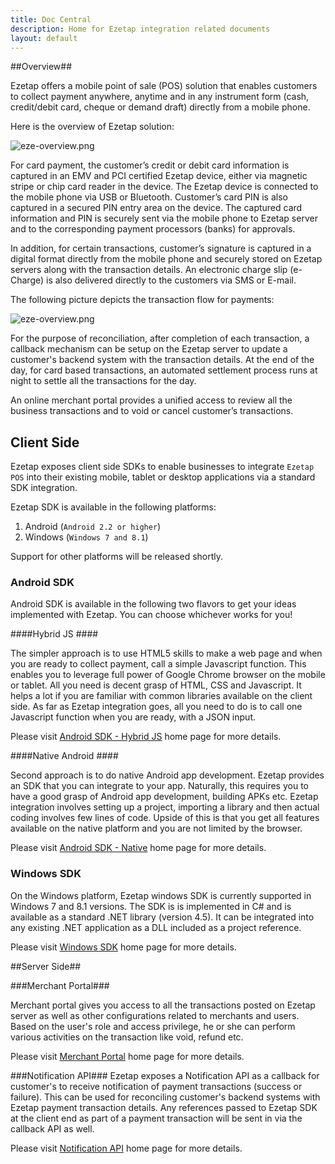```yaml
---
title: Doc Central
description: Home for Ezetap integration related documents
layout: default
---
```


##Overview##

Ezetap offers a mobile point of sale (POS) solution that enables customers to collect payment anywhere, anytime and in any instrument form (cash, credit/debit card, cheque or demand draft) directly from a mobile phone. 

Here is the overview of Ezetap solution:

![eze-overview.png]({{site.baseurl}}/images/eze-overview.png)

For card payment, the customer’s credit or debit card information is captured in an EMV and PCI certified Ezetap device, either via magnetic stripe or chip card reader in the device. The Ezetap device is connected to the mobile phone via USB or Bluetooth. Customer’s card PIN is also captured in a secured PIN entry area on the device. The captured card information and PIN is securely sent via the mobile phone to Ezetap server and to the corresponding payment processors (banks) for approvals.

In addition, for certain transactions, customer’s signature is captured in a digital format directly from the mobile phone and securely stored on Ezetap servers along with the transaction details. An electronic charge slip (e-Charge) is also delivered directly to the customers via SMS or E-mail. 

The following picture depicts the transaction flow for payments:

![eze-overview.png]({{site.baseurl}}/images/eze-flow.png)

For the purpose of reconciliation, after completion of each transaction, a callback mechanism can be setup on the Ezetap server to update a customer's backend system with the transaction details. At the end of the day, for card based transactions, an automated settlement process runs at night to settle all the transactions for the day. 

An online merchant portal provides a unified access to review all the business transactions and to void or cancel customer’s transactions.




## Client Side ##

Ezetap exposes client side SDKs to enable businesses to integrate `Ezetap POS` into their existing mobile, tablet or desktop applications via a standard SDK integration.

Ezetap SDK is available in the following platforms:

1. Android (``Android 2.2 or higher``)
2. Windows (``Windows 7 and 8.1``) 

Support for other platforms will be released shortly.

### Android SDK ###
Android SDK is available in the following two flavors to get your ideas implemented with Ezetap. You can choose whichever works for you!

####Hybrid JS ####

The simpler approach is to use HTML5 skills to make a web page and when you are ready to collect payment, call a simple Javascript function. This enables you to leverage full power of Google Chrome browser on the mobile or tablet. All you need is decent grasp of HTML, CSS and Javascript. It helps a lot if you are familiar with common libraries available on the client side. As far as Ezetap integration goes, all you need to do is to call one Javascript function when you are ready, with a JSON input.

Please visit [Android SDK - Hybrid JS]({{site.baseurl}}/pages/client-android-hybrid.html) home page for more details.

####Native Android ####

Second approach is to do native Android app development. Ezetap provides an SDK that you can integrate to your app. Naturally, this requires you to  have a good grasp of Android app development, building APKs etc. Ezetap integration involves setting up a project, importing a library and then actual coding involves few lines of code. Upside of this is that you get all features available on the native platform and you are not limited by the browser.

Please visit [Android SDK - Native]({{site.baseurl}}/pages/client-android-native.html) home page for more details.

### Windows SDK ###

On the Windows platform, Ezetap windows SDK is currently supported in Windows 7 and 8.1 versions. The SDK is  is implemented in C# and is available as a standard .NET library (version 4.5). It can be integrated into any existing .NET application as a DLL included as a project reference.

Please visit [Windows SDK]({{site.baseurl}}/pages/client-windows.html) home page for more details.

##Server Side##

###Merchant Portal###

Merchant portal gives you access to all the transactions posted on Ezetap server as well as other configurations related to merchants and users. Based on the user's role and access privilege, he or she can perform various activities on the transaction like void, refund etc. 

Please visit [Merchant Portal]({{site.baseurl}}/pages/server-portal.html) home page for more details.

###Notification API###
Ezetap exposes a Notification API as a callback for customer's to receive notification of payment transactions (success or failure). This can be used for reconciling customer's backend systems with Ezetap payment transaction details. Any references passed to Ezetap SDK at the client end as part of a payment transaction will be sent in via the callback API as well.

Please visit [Notification API]({{site.baseurl}}/pages/server-notification.html) home page for more details.
